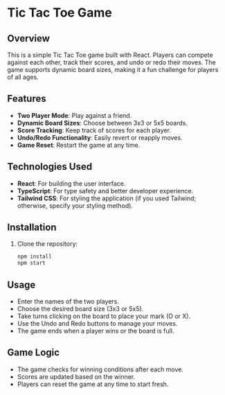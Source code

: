 # Tic Tac Toe Game

## Overview
This is a simple Tic Tac Toe game built with React. Players can compete against each other, track their scores, and undo or redo their moves. The game supports dynamic board sizes, making it a fun challenge for players of all ages.

## Features
- **Two Player Mode**: Play against a friend.
- **Dynamic Board Sizes**: Choose between 3x3 or 5x5 boards.
- **Score Tracking**: Keep track of scores for each player.
- **Undo/Redo Functionality**: Easily revert or reapply moves.
- **Game Reset**: Restart the game at any time.

## Technologies Used
- **React**: For building the user interface.
- **TypeScript**: For type safety and better developer experience.
- **Tailwind CSS**: For styling the application (if you used Tailwind; otherwise, specify your styling method).

## Installation
1. Clone the repository:
   ```bash
   npm install
   npm start


## Usage
- Enter the names of the two players.
- Choose the desired board size (3x3 or 5x5).
- Take turns clicking on the board to place your mark (O or X).
- Use the Undo and Redo buttons to manage your moves.
- The game ends when a player wins or the board is full.

## Game Logic
- The game checks for winning conditions after each move.
- Scores are updated based on the winner.
- Players can reset the game at any time to start fresh.
